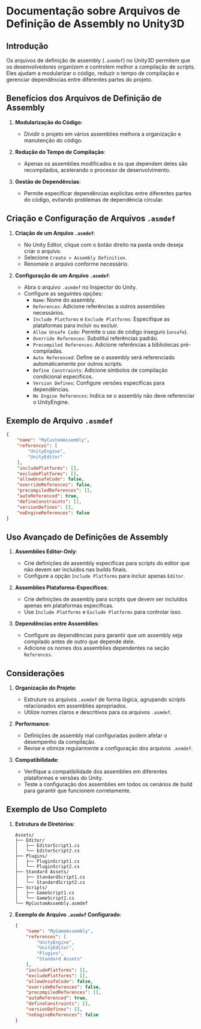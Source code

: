 
# Documentação sobre Arquivos de Definição de Assembly no Unity3D

## Introdução

Os arquivos de definição de assembly (`.asmdef`) no Unity3D permitem que os desenvolvedores organizem e controlem melhor a compilação de scripts. Eles ajudam a modularizar o código, reduzir o tempo de compilação e gerenciar dependências entre diferentes partes do projeto.

## Benefícios dos Arquivos de Definição de Assembly

1. **Modularização do Código**:
   - Dividir o projeto em vários assemblies melhora a organização e manutenção do código.

2. **Redução do Tempo de Compilação**:
   - Apenas os assemblies modificados e os que dependem deles são recompilados, acelerando o processo de desenvolvimento.

3. **Gestão de Dependências**:
   - Permite especificar dependências explícitas entre diferentes partes do código, evitando problemas de dependência circular.

## Criação e Configuração de Arquivos `.asmdef`

1. **Criação de um Arquivo `.asmdef`**:
   - No Unity Editor, clique com o botão direito na pasta onde deseja criar o arquivo.
   - Selecione `Create > Assembly Definition`.
   - Renomeie o arquivo conforme necessário.

2. **Configuração de um Arquivo `.asmdef`**:
   - Abra o arquivo `.asmdef` no Inspector do Unity.
   - Configure as seguintes opções:
     - `Name`: Nome do assembly.
     - `References`: Adicione referências a outros assemblies necessários.
     - `Include Platforms` e `Exclude Platforms`: Especifique as plataformas para incluir ou excluir.
     - `Allow Unsafe Code`: Permite o uso de código inseguro (`unsafe`).
     - `Override References`: Substitui referências padrão.
     - `Precompiled References`: Adicione referências a bibliotecas pré-compiladas.
     - `Auto Referenced`: Define se o assembly será referenciado automaticamente por outros scripts.
     - `Define Constraints`: Adicione símbolos de compilação condicional específicos.
     - `Version Defines`: Configure versões específicas para dependências.
     - `No Engine References`: Indica se o assembly não deve referenciar o UnityEngine.

## Exemplo de Arquivo `.asmdef`

```json
{
    "name": "MyCustomAssembly",
    "references": [
        "UnityEngine",
        "UnityEditor"
    ],
    "includePlatforms": [],
    "excludePlatforms": [],
    "allowUnsafeCode": false,
    "overrideReferences": false,
    "precompiledReferences": [],
    "autoReferenced": true,
    "defineConstraints": [],
    "versionDefines": [],
    "noEngineReferences": false
}
```

## Uso Avançado de Definições de Assembly

1. **Assemblies Editor-Only**:
   - Crie definições de assembly específicas para scripts do editor que não devem ser incluídos nas builds finais.
   - Configure a opção `Include Platforms` para incluir apenas `Editor`.

2. **Assemblies Plataforma-Específicos**:
   - Crie definições de assembly para scripts que devem ser incluídos apenas em plataformas específicas.
   - Use `Include Platforms` e `Exclude Platforms` para controlar isso.

3. **Dependências entre Assemblies**:
   - Configure as dependências para garantir que um assembly seja compilado antes de outro que depende dele.
   - Adicione os nomes dos assemblies dependentes na seção `References`.

## Considerações

1. **Organização do Projeto**:
   - Estruture os arquivos `.asmdef` de forma lógica, agrupando scripts relacionados em assemblies apropriados.
   - Utilize nomes claros e descritivos para os arquivos `.asmdef`.

2. **Performance**:
   - Definições de assembly mal configuradas podem afetar o desempenho da compilação.
   - Revise e otimize regularmente a configuração dos arquivos `.asmdef`.

3. **Compatibilidade**:
   - Verifique a compatibilidade dos assemblies em diferentes plataformas e versões do Unity.
   - Teste a configuração dos assemblies em todos os cenários de build para garantir que funcionem corretamente.

## Exemplo de Uso Completo

1. **Estrutura de Diretórios**:
   ```
   Assets/
   ├── Editor/
   │   ├── EditorScript1.cs
   │   └── EditorScript2.cs
   ├── Plugins/
   │   ├── PluginScript1.cs
   │   └── PluginScript2.cs
   ├── Standard Assets/
   │   ├── StandardScript1.cs
   │   └── StandardScript2.cs
   ├── Scripts/
   │   ├── GameScript1.cs
   │   └── GameScript2.cs
   └── MyCustomAssembly.asmdef
   ```

2. **Exemplo de Arquivo `.asmdef` Configurado**:
   ```json
   {
       "name": "MyGameAssembly",
       "references": [
           "UnityEngine",
           "UnityEditor",
           "Plugins",
           "Standard Assets"
       ],
       "includePlatforms": [],
       "excludePlatforms": [],
       "allowUnsafeCode": false,
       "overrideReferences": false,
       "precompiledReferences": [],
       "autoReferenced": true,
       "defineConstraints": [],
       "versionDefines": [],
       "noEngineReferences": false
   }
   ```

